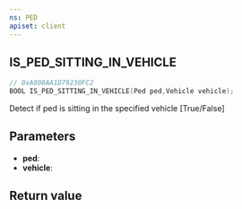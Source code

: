 ```yaml
---
ns: PED
apiset: client
---
```

## IS_PED_SITTING_IN_VEHICLE

```c
// 0xA808AA1D79230FC2
BOOL IS_PED_SITTING_IN_VEHICLE(Ped ped,Vehicle vehicle);
```

Detect if ped is sitting in the specified vehicle
[True/False]

## Parameters
* **ped**:
* **vehicle**:

## Return value